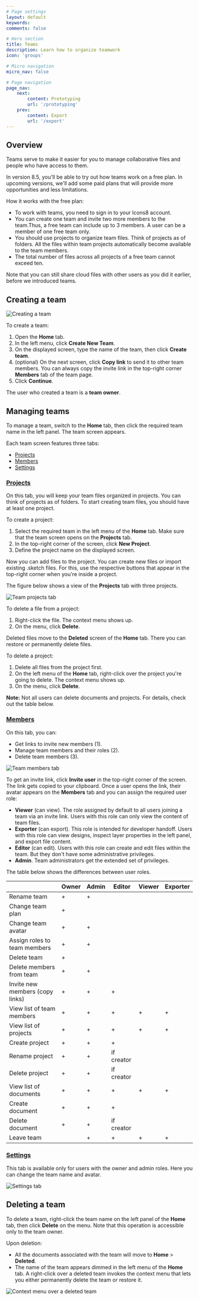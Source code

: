 ```yaml
---
# Page settings
layout: default
keywords:
comments: false

# Hero section
title: Teams
description: Learn how to organize teamwork
icon: 'groups'

# Micro navigation
micro_nav: false

# Page navigation
page_nav:
    next:
        content: Prototyping
        url: '/prototyping'
    prev:
        content: Export
        url: '/export'
---
```


## Overview

Teams serve to make it easier for you to manage collaborative files and people who have access to them.

In version 8.5, you'll be able to try out how teams work on a free plan. In upcoming versions, we'll add some paid plans that will provide more opportunities and less limitations.

How it works with the free plan:

* To work with teams, you need to sign in to your Icons8 account.
* You can create one team and invite two more members to the team.Thus, a free team can include up to 3 members. A user can be a member of one free team only.
* You should use projects to organize team files. Think of projects as of folders. All the files within team projects automatically become available to the team members.
* The total number of files across all projects of a free team cannot exceed ten.

Note that you can still share cloud files with other users as you did it earlier, before we introduced teams.

## Creating a team

![Creating a team](public/teams-add.png)



To create a team:

1. Open the **Home** tab.
2. In the left menu, click **Create New Team**.
3. On the displayed screen, type the name of the team, then click **Create team**.
4. (optional) On the next screen, click **Copy link** to send it to other team members. You can always copy the invite link in the top-right corner **Members** tab of the team page.  
5. Click **Continue**.

The user who created a team is a **team owner**.


## Managing teams

To manage a team, switch to the **Home** tab, then click the required team name in the left panel. The team screen appears.

Each team screen features three tabs:

* [Projects](#projects)
* [Members](#members)
* [Settings](#settings)

### [Projects](#projects)

On this tab, you will keep your team files organized in projects. You can think of projects as of folders. To start creating team files, you should have at least one project.

To create a project:

1. Select the required team in the left menu of the **Home** tab. Make sure that the team screen opens on the **Projects** tab.
2. In the top-right corner of the screen, click **New Project**.
3. Define the project name on the displayed screen.

Now you can add files to the project. You can create new files or import existing .sketch files. For this, use the respective buttons that appear in the top-right corner when you're inside a project.

The figure below shows a view of the **Projects** tab with three projects.

![Team projects tab](public/teams-prjectstab2.png)

To delete a file from a project:

1. Right-click the file. The context menu shows up.
2. On the menu, click **Delete**.

Deleted files move to the **Deleted** screen of the **Home** tab. There you can restore or permanently delete files. 


To delete a project:
1. Delete all files from the project first.
2. On the left menu of the **Home** tab, right-click over the project you're going to delete. The context menu shows up.
3. On the menu, click **Delete**.

<div class="callout callout--warning">
    <p><strong>Note:</strong> Not all users can delete documents and projects. For details, check out the table below.</p>
</div>

### [Members](#members)

On this tab, you can:

* Get links to invite new members (1).
* Manage team members and their roles (2).
* Delete team members (3).

![Team members tab](public/teams-members1.png)

To get an invite link, click **Invite user** in the top-right corner of the screen. The link gets copied to your clipboard. Once a user opens the link, their avatar appears on the **Members** tab and you can assign the required user role:

* **Viewer** (can view). The role assigned by default to all users joining a team via an invite link. Users with this role can only view the content of team files.
* **Exporter** (can export). This role is intended for developer handoff. Users with this role can view designs, inspect layer properties in the left panel, and export file content.
* **Editor** (can edit). Users with this role can create and edit files within the team. But they don't have some administrative privileges.
* **Admin**. Team administrators get the extended set of privileges.

The table below shows the differences between user roles.


|         | Owner    | Admin | Editor | Viewer | Exporter |
| ------------- |-------------|---------------|-------------|---------------| ---------------|
| Rename team |+ | + |   |  |  |
| Change team plan |+ |  |   |  |  |
| Change team avatar |+ | + |   |  |  |
| Assign roles to team members |+ | + |   |  |  |
| Delete team |+ |  |   |  |  |
| Delete members from team  |+ | + |   |  |  |
| Invite new members (copy links) |+ | + | +  |  |  |
| View list of team members |+ | + | + | + | + |
| View list of projects | + | + |  + | + | + |
| Create project |+ | + | +  |  |  |
| Rename project |+ | + | if creator  |  |  |
| Delete project |+ | + | if creator  |  |  |
| View list of documents | + | + |  + | + | + |
| Create document |+ | + | +  |  |  |
| Delete document |+ | + | if creator  |  |  |
| Leave team |  | + |  + | + | + |



### [Settings](#settings)

This tab is available only for users with the owner and admin roles. Here you can change the team name and avatar.

![Settings tab](public/teams-settings.png)



## Deleting a team

To delete a team, right-click the team name on the left panel of the **Home** tab, then click **Delete** on the menu. Note that this operation is accessible only to the team owner.




Upon deletion:
* All the documents associated with the team will move to **Home** > **Deleted**.
* The name of the team appears dimmed in the left menu of the **Home** tab. A right-click over a deleted team invokes the context menu that lets you either permanently delete the team or restore it.

![Context menu over a deleted team](public/teams-delteam.png)